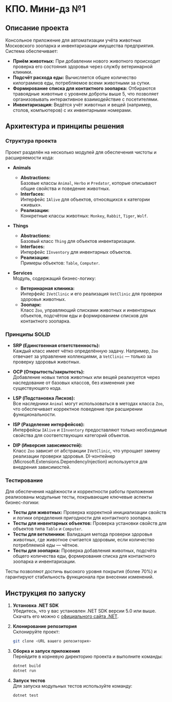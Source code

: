 # КПО. Мини-дз №1

## Описание проекта

Консольное приложение для автоматизации учёта животных Московского зоопарка и инвентаризации имущества предприятия. Система обеспечивает:

- **Приём животных:** При добавлении нового животного происходит проверка его состояния здоровья через службу ветеринарной клиники.
- **Подсчёт расхода еды:** Вычисляется общее количество килограммов еды, потребляемое всеми животными за сутки.
- **Формирование списка для контактного зоопарка:** Отбираются травоядные животные с уровнем доброты выше 5, что позволяет организовывать интерактивное взаимодействие с посетителями.
- **Инвентаризация:** Ведётся учёт животных и вещей (например, столов, компьютеров) с их инвентарными номерами.

## Архитектура и принципы решения

### Структура проекта

Проект разделён на несколько модулей для обеспечения чистоты и расширяемости кода:

- **Animals**  
  - **Abstractions:**  
    Базовые классы `Animal`, `Herbo` и `Predator`, которые описывают общие свойства и поведение животных.
  - **Interfaces:**  
    Интерфейс `IAlive` для объектов, относящихся к категории «живых».
  - **Реализации:**  
    Конкретные классы животных: `Monkey`, `Rabbit`, `Tiger`, `Wolf`.

- **Things**  
  - **Abstractions:**  
    Базовый класс `Thing` для объектов инвентаризации.
  - **Interfaces:**  
    Интерфейс `IInventory` для инвентарных объектов.
  - **Реализации:**  
    Примеры объектов: `Table`, `Computer`.

- **Services**  
  Модуль, содержащий бизнес-логику:
  - **Ветеринарная клиника:**  
    Интерфейс `IVetClinic` и его реализация `VetClinic` для проверки здоровья животных.
  - **Зоопарк:**  
    Класс `Zoo`, управляющий списками животных и инвентарных объектов, подсчётом еды и формированием списков для контактного зоопарка.

### Принципы SOLID

- **SRP (Единственная ответственность):**  
  Каждый класс имеет чётко определённую задачу. Например, `Zoo` отвечает за управление коллекциями, а `VetClinic` — только за проверку здоровья животных.

- **OCP (Открытость/закрытость):**  
  Добавление новых типов животных или вещей реализуется через наследование от базовых классов, без изменения уже существующего кода.

- **LSP (Подстановка Лисков):**  
  Все наследники `Animal` могут использоваться в методах класса `Zoo`, что обеспечивает корректное поведение при расширении функциональности.

- **ISP (Разделение интерфейсов):**  
  Интерфейсы `IAlive` и `IInventory` предоставляют только необходимые свойства для соответствующих категорий объектов.

- **DIP (Инверсия зависимостей):**  
  Класс `Zoo` зависит от абстракции `IVetClinic`, что упрощает замену реализации проверки здоровья. DI-контейнер (Microsoft.Extensions.DependencyInjection) используется для внедрения зависимостей.

### Тестирование

Для обеспечения надёжности и корректности работы приложения реализованы модульные тесты, покрывающие ключевые аспекты бизнес-логики:
- **Тесты для животных:** Проверка корректной инициализации свойств и логики определения пригодности для контактного зоопарка.
- **Тесты для инвентарных объектов:** Проверка установки свойств для объектов типа `Table` и `Computer`.
- **Тесты для ветклиники:** Валидация метода проверки здоровья животных, где животное считается здоровым, если количество потребляемой еды — чётное.
- **Тесты для зоопарка:** Проверка добавления животных, подсчёта общего количества еды, формирования списка для контактного зоопарка и инвентаризации.

Тесты позволяют достичь высокого уровня покрытия (более 70%) и гарантируют стабильность функционала при внесении изменений.

## Инструкция по запуску

1. **Установка .NET SDK**  
   Убедитесь, что у вас установлен .NET SDK версии 5.0 или выше. Скачать его можно с [официального сайта .NET](https://dotnet.microsoft.com/download).

2. **Клонирование репозитория**  
   Склонируйте проект:
   ```bash
   git clone <URL вашего репозитория>
   ```

3. **Сборка и запуск приложения**  
   Перейдите в корневую директорию проекта и выполните команды:
   ```bash
   dotnet build
   dotnet run
   ```

4. **Запуск тестов**  
   Для запуска модульных тестов используйте команду:
   ```bash
   dotnet test
   ```
